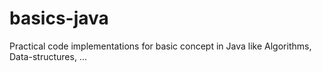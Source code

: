 # basics-java
Practical code implementations for basic concept in Java like Algorithms, Data-structures, ...
